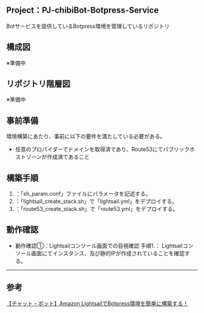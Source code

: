 ## Project：PJ-chibiBot-Botpress-Service
Botサービスを提供しているBotpress環境を管理しているリポジトリ

## 構成図
※準備中

## リポジトリ階層図
※準備中

## 事前準備<br>
環境構築にあたり、事前に以下の要件を満たしている必要がある。<br>
- 任意のプロパイダーでドメインを取得済であり、Route53にてパブリックホストゾーンが作成済であること

## 構築手順<br>
1. ：「sh_param.conf」ファイルにパラメータを記述する。
2. ：「lightsail_create_stack.sh」で「lightsail.yml」をデプロイする。
3. ：「route53_create_stack.sh」で「route53.yml」をデプロイする。

## 動作確認<br>
- 動作確認①：Lightsailコンソール画面での目視確認
    手順1.： Lightsailコンソール画面にてインスタンス、及び静的IPが作成されていることを確認する。

***
## 参考
[【チャット・ボット】Amazon LightsailでBotpress環境を簡単に構築する！](https://chibinfra-techblog.com/build-chat-bot-botpress/)